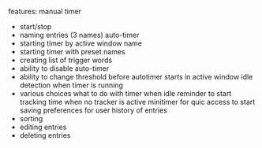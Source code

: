 features:
manual timer
  - start/stop
  - naming entries (3 names)
auto-timer
  - starting timer by active window name
  - starting timer with preset names
  - creating list of trigger words
  - ability to disable auto-timer
  - ability to change threshold before autotimer starts in active window
idle detection when timer is running
  - various choices what to do with timer when idle
reminder to start tracking time when no tracker is active
minitimer for quic access to start
saving preferences for user
history of entries
  - sorting
  - editing entries
  - deleting entries
